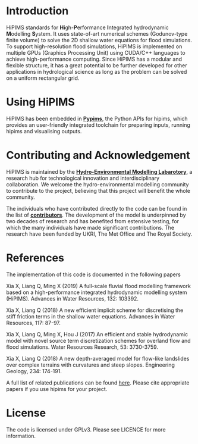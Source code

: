 # Introduction

HiPIMS standards for **Hi**gh-**P**erformance **I**ntegrated hydrodynamic
**M**odelling **S**ystem. It uses state-of-art numerical schemes
(Godunov-type finite volume) to solve the 2D shallow water equations for flood simulations. To support high-resolution flood simulations, HiPIMS is implemented on multiple
GPUs (Graphics Processing Unit) using CUDA/C++ languages to achieve high-performance computing. Since HiPIMS has a modular and flexible structure, it has a great potential to be further developed for other applications in hydrological science as long as the problem can be solved on a uniform rectangular grid.

# Using HiPIMS

HiPIMS has been embedded in **[Pypims](https://pypims.readthedocs.io/en/latest/)**, the Python APIs for hipims, which provides an user-friendly integrated toolchain for preparing inputs, running hipims and visualising outputs.

# Contributing and Acknowledgement

HiPIMS is maintained by the **[Hydro-Environmental Modelling Labarotory](http://www.hemlab.org)**, a research hub for technological innovation and interdisciplinary collaboration. We welcome the hydro-environmental modelling community to contribute to the project, believing that this project will benefit the whole community.

The individuals who have contributed directly to the code can be found in the list of **[contributors](https://github.com/HEMLab/hipims/graphs/contributors)**. The development of the model is underpinned by two decades of research and has benefited from estensive testing, for which the many individuals have made significant contributions. The research have been funded by UKRI, The Met Office and The Royal Society.

# References

The implementation of this code is documented in the following papers

Xia X, Liang Q, Ming X (2019) A full-scale fluvial flood modelling framework based on a high-performance integrated hydrodynamic modelling system (HiPIMS). Advances in Water Resources, 132: 103392.

Xia X, Liang Q (2018) A new efficient implicit scheme for discretising the stiff friction terms in the shallow water equations. Advances in Water Resources, 117: 87-97.

Xia X, Liang Q, Ming X, Hou J (2017) An efficient and stable hydrodynamic model with novel source term discretization schemes for overland flow and flood simulations. Water Resources Research, 53: 3730-3759.

Xia X, Liang Q (2018) A new depth-averaged model for flow-like landslides over complex terrains with curvatures and steep slopes. Engineering Geology, 234: 174-191.

A full list of related publications can be found [here](https://github.com/HEMLab/hipims/wiki/References). Please cite appropriate papers if you use hipims for your project.

# License

The code is licensed under GPLv3. Please see LICENCE for more information.
